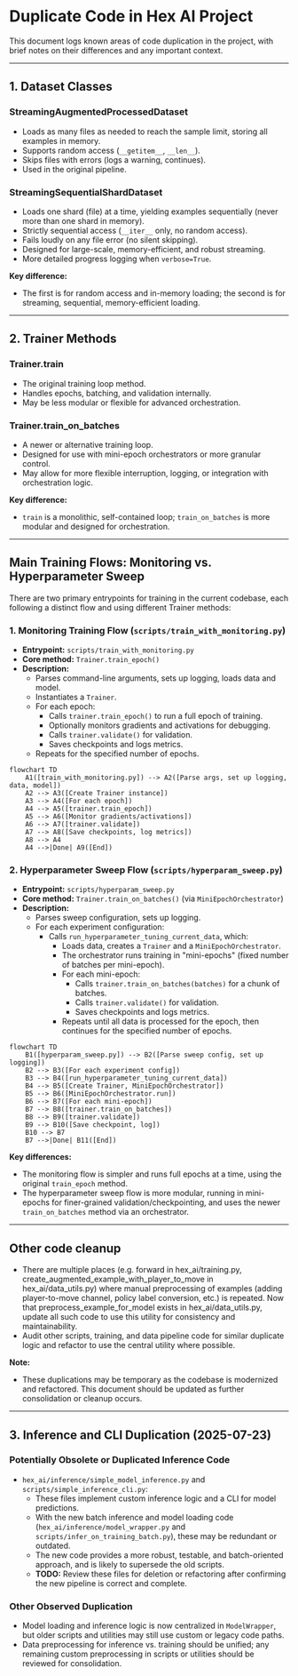 # Duplicate Code in Hex AI Project

This document logs known areas of code duplication in the project, with brief notes on their differences and any important context.

---

## 1. Dataset Classes

### StreamingAugmentedProcessedDataset
- Loads as many files as needed to reach the sample limit, storing all examples in memory.
- Supports random access (`__getitem__`, `__len__`).
- Skips files with errors (logs a warning, continues).
- Used in the original pipeline.

### StreamingSequentialShardDataset
- Loads one shard (file) at a time, yielding examples sequentially (never more than one shard in memory).
- Strictly sequential access (`__iter__` only, no random access).
- Fails loudly on any file error (no silent skipping).
- Designed for large-scale, memory-efficient, and robust streaming.
- More detailed progress logging when `verbose=True`.

**Key difference:**
- The first is for random access and in-memory loading; the second is for streaming, sequential, memory-efficient loading.

---

## 2. Trainer Methods

### Trainer.train
- The original training loop method.
- Handles epochs, batching, and validation internally.
- May be less modular or flexible for advanced orchestration.

### Trainer.train_on_batches
- A newer or alternative training loop.
- Designed for use with mini-epoch orchestrators or more granular control.
- May allow for more flexible interruption, logging, or integration with orchestration logic.

**Key difference:**
- `train` is a monolithic, self-contained loop; `train_on_batches` is more modular and designed for orchestration.

---

## Main Training Flows: Monitoring vs. Hyperparameter Sweep

There are two primary entrypoints for training in the current codebase, each following a distinct flow and using different Trainer methods:

### 1. Monitoring Training Flow (`scripts/train_with_monitoring.py`)

- **Entrypoint:** `scripts/train_with_monitoring.py`
- **Core method:** `Trainer.train_epoch()`
- **Description:**
  - Parses command-line arguments, sets up logging, loads data and model.
  - Instantiates a `Trainer`.
  - For each epoch:
    - Calls `trainer.train_epoch()` to run a full epoch of training.
    - Optionally monitors gradients and activations for debugging.
    - Calls `trainer.validate()` for validation.
    - Saves checkpoints and logs metrics.
  - Repeats for the specified number of epochs.

```mermaid
flowchart TD
    A1([train_with_monitoring.py]) --> A2([Parse args, set up logging, data, model])
    A2 --> A3([Create Trainer instance])
    A3 --> A4([For each epoch])
    A4 --> A5([trainer.train_epoch])
    A5 --> A6([Monitor gradients/activations])
    A6 --> A7([trainer.validate])
    A7 --> A8([Save checkpoints, log metrics])
    A8 --> A4
    A4 -->|Done| A9([End])
```

### 2. Hyperparameter Sweep Flow (`scripts/hyperparam_sweep.py`)

- **Entrypoint:** `scripts/hyperparam_sweep.py`
- **Core method:** `Trainer.train_on_batches()` (via `MiniEpochOrchestrator`)
- **Description:**
  - Parses sweep configuration, sets up logging.
  - For each experiment configuration:
    - Calls `run_hyperparameter_tuning_current_data`, which:
      - Loads data, creates a `Trainer` and a `MiniEpochOrchestrator`.
      - The orchestrator runs training in "mini-epochs" (fixed number of batches per mini-epoch).
      - For each mini-epoch:
        - Calls `trainer.train_on_batches(batches)` for a chunk of batches.
        - Calls `trainer.validate()` for validation.
        - Saves checkpoints and logs metrics.
      - Repeats until all data is processed for the epoch, then continues for the specified number of epochs.

```mermaid
flowchart TD
    B1([hyperparam_sweep.py]) --> B2([Parse sweep config, set up logging])
    B2 --> B3([For each experiment config])
    B3 --> B4([run_hyperparameter_tuning_current_data])
    B4 --> B5([Create Trainer, MiniEpochOrchestrator])
    B5 --> B6([MiniEpochOrchestrator.run])
    B6 --> B7([For each mini-epoch])
    B7 --> B8([trainer.train_on_batches])
    B8 --> B9([trainer.validate])
    B9 --> B10([Save checkpoint, log])
    B10 --> B7
    B7 -->|Done| B11([End])
```

**Key differences:**
- The monitoring flow is simpler and runs full epochs at a time, using the original `train_epoch` method.
- The hyperparameter sweep flow is more modular, running in mini-epochs for finer-grained validation/checkpointing, and uses the newer `train_on_batches` method via an orchestrator.

---

## Other code cleanup

- There are multiple places (e.g. forward in hex_ai/training.py, create_augmented_example_with_player_to_move in hex_ai/data_utils.py) where manual preprocessing of examples (adding player-to-move channel, policy label conversion, etc.) is repeated. Now that preprocess_example_for_model exists in hex_ai/data_utils.py, update all such code to use this utility for consistency and maintainability.
- Audit other scripts, training, and data pipeline code for similar duplicate logic and refactor to use the central utility where possible.

**Note:**
- These duplications may be temporary as the codebase is modernized and refactored. This document should be updated as further consolidation or cleanup occurs. 

---

## 3. Inference and CLI Duplication (2025-07-23)

### Potentially Obsolete or Duplicated Inference Code
- `hex_ai/inference/simple_model_inference.py` and `scripts/simple_inference_cli.py`:
  - These files implement custom inference logic and a CLI for model predictions.
  - With the new batch inference and model loading code (`hex_ai/inference/model_wrapper.py` and `scripts/infer_on_training_batch.py`), these may be redundant or outdated.
  - The new code provides a more robust, testable, and batch-oriented approach, and is likely to supersede the old scripts.
  - **TODO:** Review these files for deletion or refactoring after confirming the new pipeline is correct and complete.

### Other Observed Duplication
- Model loading and inference logic is now centralized in `ModelWrapper`, but older scripts and utilities may still use custom or legacy code paths.
- Data preprocessing for inference vs. training should be unified; any remaining custom preprocessing in scripts or utilities should be reviewed for consolidation. 